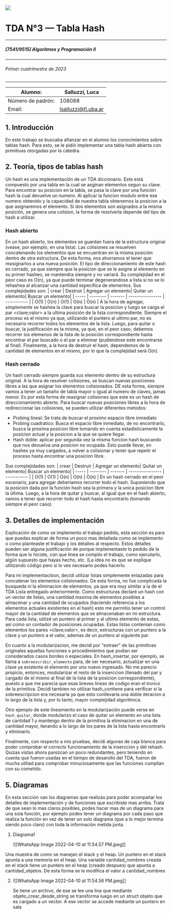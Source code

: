 ![](https://i.imgur.com/P0aqOMI.jpg)

# **TDA N°3 —  Tabla Hash** 
---
##### [7541/9515] Algoritmos y Programación II
---
###### Primer cuatrimestre de 2023
---

|  Alumno: | Salluzzi, Luca |
| ----------- | ----------- |
| Número de padrón: | 108088 |
| Email: | lsalluzzi@fi.uba.ar |


## 1. Introducción
En este trabajo se buscaba afianzar en el alumno los conocimientos sobre tablas hash. Para esto, se le pidió implementar una tabla hash abierta con primitivas otorgadas por la cátedra.

## 2. Teoría, tipos de tablas hash

Un hash es una implementación de un TDA diccionario. Este está compuesto por una tabla en la cual se asginan elementos segun su clave. Para encontrar su posicion en la tabla, se pasa la clave por una función hash la cual devuelve un numero. Al aplicar la funcion modulo entre ese numero obtenido y la capacidad de nuestra tabla obtenemos la posicion a la que asignaremos el elemento.
Si dos elementos son asignados a la misma posición, se genera una colision, la forma de resolverla depende del tipo de hash a utilizar.

### Hash abierto
En un hash abierto, los elementos se guardan fuera de la estructura original (vease, por ejemplo, en una lista). Las colisiones se resuelven concatenando los elementos que se encuentran en la misma posición dentro de otra estructura. De esta forma, nos ahorramos el tener que reasignarlos a una nueva posición. 
El tipo de direccionamiento de este hash es cerrado, ya que siempre que la posicion que se le asigne al elemento en su primer hasheo, se mantendra siempre y no variará. 
Su complejidad en el peor caso es O(n), ya que puede terminar degenerandose a lista si no se lo rehashea al alcanzar una cantidad especifica de elementos.
Sus complejidades son:
| crear | Destruir | Agregar un elemento| Quitar un elemento| Buscar un elemento|
| ----- | -------- | ------- | ---------------- | ----------- |
| O(1)  | O(n)     | O(1)    | O(n)            | O(n)       |
A la hora de agregar, simplemente se hashea la clave para buscar la posicion y luego se carga el par <clave;valor> a la ultima posición de la lista correspondiente. Siempre el proceso es el mismo ya que, utilizando el puntero al ultimo par, no es necesario recorrer todos los elementos de la lista.
Luego, para quitar o buscar, la justificación es la misma, ya que, en el peor caso, debemos recorrer los elemenos de la lista de la posición correspondiente hasta encontrar el par buscado o el par a eliminar (pudiendose este encontrarse al final).
Finalmente, a la hora de destruir el hash, dependemos de la cantidad de elementos en el mismo, por lo que la complejidad será O(n).

### Hash cerrado
Un hash cerrado siempre guarda sus elemento dentro de su estructura original. A la hora de resolver colisiones, se buscan nuevas posiciones libres a las que asignar los elementos colisionados. DE esta forma, siempre vamos a tener un tamaño de tabla mayor o igual al numero de claves, jamas menor. Es por esta forma de reasignar colisiones que este es un hash de direccionamiento abierto.
Para buscar nuevas posiciones libres a la hora de redireccionar las colisiones, se pueden utilizar diferentes metodos:
- Probing lineal: Se trata de buscar el proximo espacio libre inmediato
- Probing cuadratico: Busca el espacio libre inmediato, de no encontrarlo, busca la proxima posicion libre tomando en cuenta estadisticamente la posicion actual y la posicion a la que se quiere llegar.
- Hash doble: aplicar por segunda vez la misma funcion hash buscando que nos devuelva una posicion no ocupada. Esto puede llevar, en hashes ya muy cargados, a volver a colisionar y tener que repetir el proceso hasta encontrar una posicion libre. 

Sus complejidades son:
| crear | Destruir | Agregar un elemento| Quitar un elemento| Buscar un elemento|
| ----- | -------- | ------- | ---------------- | ----------- |
| O(1)  | O(1)     | O(n)    | O(n)            | O(n)       |
En un hash cerrado en el peor escenario, para agregar deberiamos recorrer todo el hash. Suponiendo que la posicion dada por la función hash sea la primera y la unica posicion libre la última.
Luego, a la hora de quitar y buscar, al igual que en el hash abierto, vamos a tener que recorrer todo el hash hasta encontrarlo (tomando siempre el peor caso).
## 3. Detalles de implementación


Explicación de como se implemento el trabajo pedido, esta sección es para que puedas explicar de forma un poco mas detallada como se implemento o como planteaste el trabajo y los detalles al respecto. Estos detalles pueden ser alguna justificación de porque implementaste lo pedido de la forma que lo hiciste, con que linea se compilo el trabajo, como ejecutarlo, algún supuesto que hayas hecho, etc. (La idea no es que se explique utilizando código pero si lo ves necesario podes hacerlo.

Para mi implementacióon, decidi utilizar listas simplemente enlazadas para concatenar los elementos colisionados. De esta forma, no fue complicada la busqueda ni la eliminacion de elementos, ya que era muy similar a la de el TDA Lista entregado anteriormente. 
Como estructuras declaré un hash con un vector de listas, una cantidad maxima de elementos posibles a almacenar y una cantidad de ocupados (haciendo referencia a los elementos actuales existentes en el hash) esto me permitio tener un control mayor de la cantidad de elementos que se almacenaban en mi estructura.
Para cada lista, utilizé un puntero al primer y al ultimo elemento de estas, asi como un contador de posiciones ocupadas. Estas listas contenian como elementos los pares <clave;valor>, es decir, estructuras con un puntero a la clave y un puntero a el valor, ademas de un puntero al siguiente par.

En cuanto a la modularizacion, me decidi por "extraer" de las primitivas originales aquellas funciones o procedimientos que podian ser considerados casos bordes o especiales. En hash_insertar, por ejemplo, se llama a `sobreescribir_elemento` para, de ser necesario, actualizar en una clave ya existente el elemento por uno nuevo ingresado. No me parecio propicio, entonces, modularizar el resto de la inserccion (llenado del par y cargado de el mismo al final de la lista de la posicion correspondiente), puesto a que me parecia que esas breves lineas de codigo eran el tronco de la primitiva. Decidi tambien no utilizar hash_contiene para verificar si la sobreescripcion era necesaria ya que esto conllevaria una doble iteracion a lo largo de la lista y, por lo tanto, mayor complejidad algoritmica.

Otro ejemplo de este lineamiento en la modularización puede verse en `hash_quitar`, donde modularizo el caso de quitar un elemento en una lista de cantidad 1 y mantengo dentro de la primitiva la eliminacion en una de cantidad mayor, iterando a lo largo de los pares de la lista hasta encontrarlo y eliminarlo.

Finalmente, con respecto a mis pruebas, decidi algunas de caja blanca para poder comprobar el correcto funcionamiento de la inserccion y del rehash. Quizas vistas ahora parezcan un poco redundantes, pero teniendo en cuenta que fueron usadas en el tiempo de desarollo del TDA, fueron de mucha utiliad para comprobar minuciosamente que las funciones cumplian con su cometido.

## 5. Diagramas


En esta sección van los diagramas que realizas para poder acompañar los detalles de implementación y de funciones que escribiste mas arriba. Trata de que sean lo mas claros posibles, podes hacer mas de un diagrama para una sola función, por ejemplo podes tener un diagrama por cada paso que realiza la función en vez de tener un solo diagrama (que a lo mejor termina siendo poco claro) con toda la información metida junta.


1. Diagrama1

    ![[WhatsApp Image 2022-04-10 at 11.54.57 PM.jpeg]]

Una muestra de como se manejan el stack y el heap. Un puntero en el stack apunta a una memoria en el heap. Una variable cantidad_nombres creada en el stack tiene un puntero en el heap (creado despues) que apunta a cantidad_objetos. De esta forma se le modifica el valor a cantidad_nombres

2. ![[WhatsApp Image 2022-04-10 at 11.54.56 PM.jpeg]]


    Se tiene un archivo, de ese se lee una lina que mediante objeto_crear_desde_string se transforma luego en un struct objeto que es cargado a un vector. A ese vector se accede mediante un puntero en sala